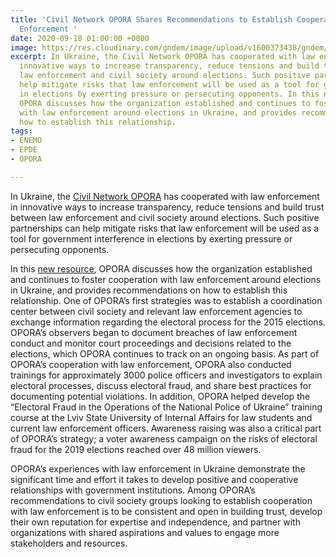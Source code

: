 ```yaml
---
title: 'Civil Network OPORA Shares Recommendations to Establish Cooperation with Law
  Enforcement '
date: 2020-09-18 01:00:00 +0000
image: https://res.cloudinary.com/gndem/image/upload/v1600373438/gndem/oporafeaturephoto_qjho8j.jpg
excerpt: In Ukraine, the Civil Network OPORA has cooperated with law enforcement in
  innovative ways to increase transparency, reduce tensions and build trust between
  law enforcement and civil society around elections. Such positive partnerships can
  help mitigate risks that law enforcement will be used as a tool for government interference
  in elections by exerting pressure or persecuting opponents. In this new resource,
  OPORA discusses how the organization established and continues to foster cooperation
  with law enforcement around elections in Ukraine, and provides recommendations on
  how to establish this relationship.
tags:
- ENEMO
- EPDE
- OPORA

---
```

In Ukraine, the [Civil Network OPORA](https://www.oporaua.org/) has cooperated with law enforcement in innovative ways to increase transparency, reduce tensions and build trust between law enforcement and civil society around elections. Such positive partnerships can help mitigate risks that law enforcement will be used as a tool for government interference in elections by exerting pressure or persecuting opponents.

In this [new resource](https://www.longread.oporaua.org/police_elections), OPORA discusses how the organization established and continues to foster cooperation with law enforcement around elections in Ukraine, and provides recommendations on how to establish this relationship. One of OPORA’s first strategies was to establish a coordination center between civil society and relevant law enforcement agencies to exchange information regarding the electoral process for the 2015 elections. OPORA’s observers began to document breaches of law enforcement conduct and monitor court proceedings and decisions related to the elections, which OPORA continues to track on an ongoing basis. As part of OPORA’s cooperation with law enforcement, OPORA also conducted trainings for approximately 3000 police officers and investigators to explain electoral processes, discuss electoral fraud, and share best practices for documenting potential violations. In addition, OPORA helped develop the “Electoral Fraud in the Operations of the National Police of Ukraine” training course at the Lviv State University of Internal Affairs for law students and current law enforcement officers. Awareness raising was also a critical part of OPORA’s strategy; a voter awareness campaign on the risks of electoral fraud for the 2019 elections reached over 48 million viewers.

OPORA’s experiences with law enforcement in Ukraine demonstrate the significant time and effort it takes to develop positive and cooperative relationships with government institutions. Among OPORA’s recommendations to civil society groups looking to establish cooperation with law enforcement is to be consistent and open in building trust, develop their own reputation for expertise and independence, and partner with organizations with shared aspirations and values to engage more stakeholders and resources.